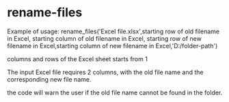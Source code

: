 # rename-files
<p>Example of usage: rename_files('Excel file.xlsx',starting row of old filename in Excel, starting column of old filename in Excel, starting row of new filename in Excel,starting column of new filename in Excel,'D:/folder-path')</p>
<p>columns and rows of the Excel sheet starts from 1</p>
<p>The input Excel file requires 2 columns, with the old file name and the corresponding new file name.</p>
<p>the code will warn the user if the old file name cannot be found in the folder.</p>
